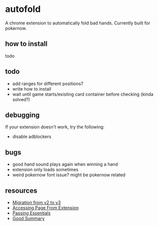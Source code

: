 # autofold
A chrome extension to automatically fold bad hands. Currently built for pokernow.

## how to install
todo

## todo
- add ranges for different positions?
- write how to install
- wait until game starts/existing card container before checking (kinda solved?)


## debugging
If your extension doesn't work, try the following:
- disable adblockers


## bugs
- good hand sound plays again when winning a hand
- extension only loads sometimes
- weird pokernow font issue? might be pokernow related


## resources
- [Migration from v2 to v3](https://stackoverflow.com/questions/63308160/how-to-migrate-manifest-version-2-to-v3-for-chrome-extension)
- [Accessing Page From Extension](https://stackoverflow.com/questions/9515704/use-a-content-script-to-access-the-page-context-variables-and-functions)
- [Passing Essentials](https://www.freecodecamp.org/news/chrome-extension-message-passing-essentials/)
- [Good Summary](https://javascript.plainenglish.io/creating-a-chrome-extension-with-react-d92db20550cb)
